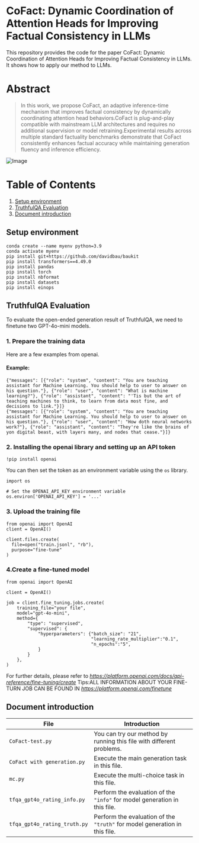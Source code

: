 
# CoFact: Dynamic Coordination of Attention Heads for Improving Factual Consistency in LLMs

This repository provides the code for the paper CoFact: Dynamic Coordination of Attention Heads for Improving Factual Consistency in LLMs. It shows how to apply our method to LLMs.


# Abstract

> In this work, we propose CoFact, an adaptive inference-time mechanism that improves factual consistency by dynamically coordinating attention head behaviors.CoFact is plug-and-play compatible with mainstream LLM architectures and requires no additional supervision or model retraining.Experimental results across multiple standard factuality benchmarks demonstrate that CoFact consistently enhances factual accuracy while maintaining generation fluency and inference efficiency.


![Image](https://github.com/user-attachments/assets/9041a7f6-cb25-45d6-97eb-2dbe5a6b0a82)



# Table of Contents

 1. [Setup environment](#setup-environment)
 2. [TruthfulQA Evaluation](#truthfulqa-evaluation)
 3. [Document introduction](#document-introduction)

## Setup environment
```
conda create --name myenv python=3.9
conda activate myenv
pip install git+https://github.com/davidbau/baukit
pip install transformers==4.49.0
pip install pandas
pip install torch
pip install nbformat
pip install datasets
pip install einops
```

## TruthfulQA Evaluation

To evaluate the open-ended generation result of TruthfulQA, we need to finetune two GPT-4o-mini models.
### 1. Prepare the training data
Here are a few examples from openai.
#### Example:
```
{"messages": [{"role": "system", "content": "You are teaching assistant for Machine Learning. You should help to user to answer on his question."}, {"role": "user", "content": "What is machine learning?"}, {"role": "assistant", "content": "'Tis but the art of teaching machines to think, to learn from data most fine, and decisions to link."}]}
{"messages": [{"role": "system", "content": "You are teaching assistant for Machine Learning. You should help to user to answer on his question."}, {"role": "user", "content": "How doth neural networks work?"}, {"role": "assistant", "content": "They're like the brains of yon digital beast, with layers many, and nodes that cease."}]}
```
### 2.  Installing the openai library and setting up an API token
```
!pip install openai
```
You can then set the token as an environment variable using the `os` library.
```
import os

# Set the OPENAI_API_KEY environment variable
os.environ['OPENAI_API_KEY'] = '...'
```
### 3. Upload the training file
```
from openai import OpenAI
client = OpenAI()

client.files.create(
  file=open("train.jsonl", "rb"),
  purpose="fine-tune"
)
```
### 4.Create a fine-tuned model
```
from openai import OpenAI

client = OpenAI()

job = client.fine_tuning.jobs.create(
    training_file="your file",
    model="gpt-4o-mini",
    method={
        "type": "supervised",
        "supervised": {
            "hyperparameters": {"batch_size": "21",
                                "learning_rate_multiplier":"0.1",
                                "n_epochs":"5",
            }
        }
    },
)
```
For further details, please refer to 
*https://platform.openai.com/docs/api-reference/fine-tuning/create*
Tips:ALL INFORMATION ABOUT YOUR FINE-TURN JOB CAN BE FOUND IN *https://platform.openai.com/finetune* 

## Document introduction
| File             | Introduction       |
|------------------------------|----------------------------------------------------------------------------|
| `CoFact-test.py`  | You can try our method by running this file with different problems. 
| `CoFact with generation.py`  | Execute the main generation task in this file.                             |
| `mc.py`                      | Execute the multi-choice task in this file.                                |
| `tfqa_gpt4o_rating_info.py`  | Perform the evaluation of the `"info"` for model generation in this file.  |
| `tfqa_gpt4o_rating_truth.py` | Perform the evaluation of the `"truth"` for model generation in this file. |

